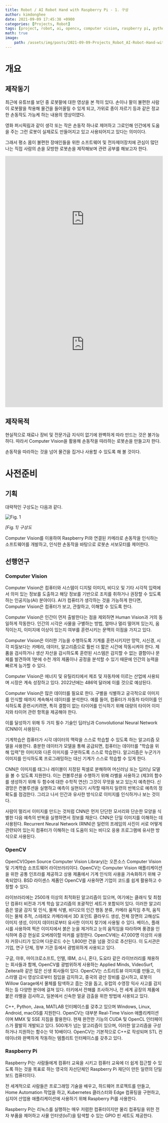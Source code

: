```yaml
---
title: Robot / AI Robot Hand with Raspberry Pi - 1. 구상
author: kimdonghee
date: 2021-09-09 17:45:38 +0900
categories: [Projects, Robot]
tags: [project, robot, ai, opencv, computer vision, raspberry pi, python]
math: true
image:
    path: /assets/img/posts/2021-09-09-Projects_Robot_AI-Robot-Hand-with-Raspberry-Pi-1-구상/preview.jpeg
---
```


# **개요**

## **제작동기**

최근에 유튜브를 보던 중 로봇팔에 대한 영상을 본 적이 있다. 손이나 팔이 불편한 사람이 로봇팔을 착용해 물건을 들어올릴 수 있게 되고, 가위로 종이 자르기 등과 같은 정교한 손동작도 가능케 하는 내용의 영상이였다.

영화 퍼시픽림과 같이 생각 또는 작은 손동작 하나로 제어하고 그로인해 인간에게 도움을 주는 그런 로봇이 실제로도 만들어지고 있고 사용되어지고 있다는 의미이다.

그래서 평소 몸이 불편한 장애인들을 위한 소프트웨어 및 전자제어장치에 관심이 많던 나는 직접 사람의 손을 모방한 로봇손을 제작해보며 관련 공부를 해보고자 한다.

<iframe width="100%" height="400" src="https://www.youtube.com/embed/4VGRoUfa5R4" title="YouTube video player" frameborder="0" allow="accelerometer; autoplay; clipboard-write; encrypted-media; gyroscope; picture-in-picture" allowfullscreen></iframe>

<iframe width="100%" height="400" src="https://www.youtube.com/embed/ByLGTKrRXKY" title="YouTube video player" frameborder="0" allow="accelerometer; autoplay; clipboard-write; encrypted-media; gyroscope; picture-in-picture" allowfullscreen></iframe>

## **제작목적**

현실적으로 재료나 장비 및 전문가급 지식이 없기에 완벽하게 따라 만드는 것은 불가능하다. 따라서 Computer Vision을 활용해 손동작을 따라하는 로봇손을 만들고자 한다. 

손동작을 따라하는 것을 넘어 물건을 집거나 사용할 수 있도록 해 볼 것이다.

# **사전준비**

## **기획**

대략적인 구상도는 다음과 같다.

![Fig. 1](/assets/img/posts/2021-09-09-Projects_Robot_AI-Robot-Hand-with-Raspberry-Pi-1-구상/fig_1.png)

*$[Fig.\,1]$ 구상도*

Computer Vision를 이용하여 Raspberry Pi와 연결된 카메라로 손동작을 인식하는 소프트웨어를 개발하고, 인식한 손동작을 바탕으로 로봇손 서보모터를 제어한다.

## **선행연구**

### **Computer Vision**

Computer Vision은 컴퓨터와 시스템이 디지털 이미지, 비디오 및 기타 시각적 입력에서 의미 있는 정보를 도출하고 해당 정보를 기반으로 조치를 취하거나 권장할 수 있도록 하는 인공지능(AI) 분야이다. AI가 컴퓨터가 생각하는 것을 가능하게 한다면, Computer Vision은 컴퓨터가 보고, 관찰하고, 이해할 수 있도록 한다.

Computer Vision은 인간이 먼저 출발한다는 점을 제외하면 Human Vision과 거의 동일하게 작동한다. 인간의 시각은 사물을 구별하는 방법, 얼마나 멀리 떨어져 있는지, 움직이는지, 이미지에 이상이 있는지 여부를 훈련시키는 문맥의 이점을 가지고 있다.

Computer Vision은 이러한 기능을 수행하도록 기계를 훈련시키지만 망막, 시신경, 시각 피질보다는 카메라, 데이터, 알고리즘으로 훨씬 더 짧은 시간에 작동시켜야 한다. 제품을 검사하거나 생산 자산을 감시하도록 훈련된 시스템은 감지할 수 없는 결함이나 문제를 발견하여 1분에 수천 개의 제품이나 공정을 분석할 수 있기 때문에 인간의 능력을 빠르게 능가할 수 있다.

Computer Vision은 에너지 및 유틸리티에서 제조 및 자동차에 이르는 산업에 사용되며 시장은 계속 성장하고 있다. 2022년에는 486억 달러에 이를 것으로 예상된다.

Computer Vision은 많은 데이터를 필요로 한다. 구별을 식별하고 궁극적으로 이미지를 인식할 때까지 계속해서 데이터를 분석한다. 예를 들어, 컴퓨터가 자동차 타이어를 인식하도록 훈련시키려면, 특히 결함이 없는 타이어를 인식하기 위해 대량의 타이어 이미지와 타이어 관련 항목을 제공해야 한다.

이를 달성하기 위해 두 가지 필수 기술인 딥러닝과 Convolutional Neural Network (CNN)이 사용된다.

기계학습은 컴퓨터가 시각 데이터의 맥락을 스스로 학습할 수 있도록 하는 알고리즘 모델을 사용한다. 충분한 데이터가 모델을 통해 공급되면, 컴퓨터는 데이터를 "학습을 위해 입력"한 이미지와 다른 이미지를 구분하도록 스스로 학습한다. 알고리즘은 누군가가 이미지를 인식하도록 프로그래밍하는 대신 기계가 스스로 학습할 수 있게 한다.

CNN은 이미지를 태그나 레이블이 지정된 픽셀로 분해하여 머신러닝 또는 딥러닝 모델을 볼 수 있도록 지원한다. 이는 컨볼루션을 수행하기 위해 라벨을 사용하고 (제3의 함수를 생성하기 위해 두 함수에 대한 수학적 연산) 그것이 무엇을 보고 있는지 예측한다. 신경망은 컨볼루션을 실행하고 예측이 실현되기 시작할 때까지 일련의 반복으로 예측의 정확도를 점검한다. 그리고 나서 인간과 유사한 방식으로 이미지를 인식하거나 보는 것이다.

사람이 멀리서 이미지를 만드는 것처럼 CNN은 먼저 단단한 모서리와 단순한 모양을 식별한 다음 예측의 반복을 실행하면서 정보를 채운다. CNN은 단일 이미지를 이해하는 데 사용된다. Recurrent Neural Network (RNN)은 일련의 프레임의 사진이 서로 어떻게 관련되어 있는지 컴퓨터가 이해하는 데 도움이 되는 비디오 응용 프로그램에 유사한 방식으로 사용된다.

### **OpenCV**

OpenCV(Open Source Computer Vision Library)는 오픈소스 Computer Vision 및 기계학습 소프트웨어 라이브러리이다. OpenCV는 Computer Vision 애플리케이션을 위한 공통 인프라를 제공하고 상용 제품에서 기계 인식의 사용을 가속화하기 위해 구축되었다. BSD 라이센스 제품인 OpenCV를 사용하면 기업이 코드를 쉽게 활용하고 수정할 수 있다.

라이브러리에는 2500개 이상의 최적화된 알고리즘이 있으며, 여기에는 클래식 및 최첨단 컴퓨터 비전과 기계 학습 알고리즘의 포괄적인 세트가 포함되어 있다. 이러한 알고리즘은 얼굴 감지 및 인식, 물체 식별, 비디오의 인간 행동 분류, 카메라 움직임 추적, 움직이는 물체 추적, 스테레오 카메라에서 3D 포인트 클라우드 생성, 전체 장면의 고해상도 이미지 생성, 이미지 데이터로부터 유사한 이미지 찾기에 사용될 수 있다. 베이스, 플래시를 사용하여 찍은 이미지에서 붉은 눈을 제거하고 눈의 움직임을 따라하며 풍경을 인식하며 증강 현실로 오버레이할 마커를 설정한다. OpenCV에는 47,000명 이상의 사용자 커뮤니티가 있으며 다운로드 수는 1,800만 건을 넘을 것으로 추산된다. 이 도서관은 기업, 연구 단체, 정부 기관 등에서 광범위하게 사용되고 있다.

구글, 야후, 마이크로소프트, 인텔, IBM, 소니, 혼다, 도요타 같은 라이브러리를 채용하는 회사들과 함께, OpenCV를 광범위하게 사용하는 Applied Minds, VideoSurf, Zeitera와 같은 많은 신생 회사들이 있다. OpenCV는 스트리트뷰 이미지를 만들고, 이스라엘 감시 영상으로부터 침입을 감지하고, 중국의 광산 장비를 감시하고, 로봇이 Willow Garage에서 물체를 탐색하고 줍는 것을 돕고, 유럽의 수영장 익사 사고를 감지하는 등 다양한 분야에 걸쳐 있다. 터키에서 잔해를 조사하거나, 전 세계 공장의 제품에 붙은 라벨을 검사하고, 일본에서 신속한 얼굴 검출을 위한 방법에 사용되고 있다.

C++, Python, Java, MATLAB 인터페이스를 갖추고 있으며 Windows, Linux, Android, macOS를 지원한다. OpenCV는 대부분 Real-Time Vision 애플리케이션이며 MMX 및 SSE 지침을 활용한다. 현재 완전한 기능의 CUDA 및 OpenCL 인터페이스가 활발히 개발되고 있다. 500개가 넘는 알고리즘이 있으며, 이러한 알고리즘을 구성하거나 지원하는 함수는 약 10배이다. OpenCV는 기본적으로 C++로 작성되며 STL 컨테이너와 완벽하게 작동하는 템플리트 인터페이스를 갖추고 있다.

### **Raspberry Pi**

Raspberry Pi는 사람들에게 컴퓨터 교육을 시키고 컴퓨터 교육에 더 쉽게 접근할 수 있도록 하는 것을 목표로 하는 영국의 자선단체인 Raspberry Pi 재단이 만든 일련의 단일 보드 컴퓨터이다.

전 세계적으로 사람들은 프로그래밍 기술을 배우고, 하드웨어 프로젝트를 만들고, Home Automation 작업을 하고, Kubernetes 클러스터와 Edge 컴퓨팅을 구현하고, 심지어 산업용 애플리케이션에 사용하기 위해 Raspberry Pi를 사용한다.

Raspberry Pi는 리눅스를 실행하는 매우 저렴한 컴퓨터이지만 물리 컴퓨팅을 위한 전자 부품을 제어하고 사물 인터넷(IoT)을 탐색할 수 있는 GPIO 핀 세트도 제공한다.
